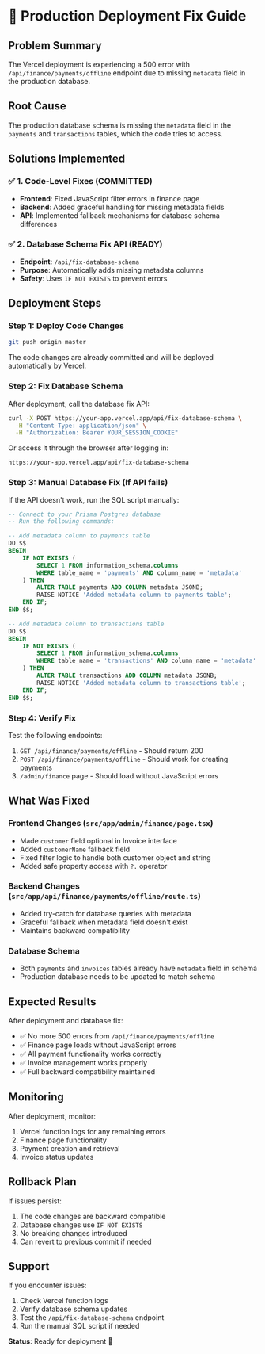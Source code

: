# 🚀 Production Deployment Fix Guide

## Problem Summary
The Vercel deployment is experiencing a 500 error with `/api/finance/payments/offline` endpoint due to missing `metadata` field in the production database.

## Root Cause
The production database schema is missing the `metadata` field in the `payments` and `transactions` tables, which the code tries to access.

## Solutions Implemented

### ✅ 1. Code-Level Fixes (COMMITTED)
- **Frontend**: Fixed JavaScript filter errors in finance page
- **Backend**: Added graceful handling for missing metadata fields
- **API**: Implemented fallback mechanisms for database schema differences

### ✅ 2. Database Schema Fix API (READY)
- **Endpoint**: `/api/fix-database-schema`
- **Purpose**: Automatically adds missing metadata columns
- **Safety**: Uses `IF NOT EXISTS` to prevent errors

## Deployment Steps

### Step 1: Deploy Code Changes
```bash
git push origin master
```
The code changes are already committed and will be deployed automatically by Vercel.

### Step 2: Fix Database Schema
After deployment, call the database fix API:

```bash
curl -X POST https://your-app.vercel.app/api/fix-database-schema \
  -H "Content-Type: application/json" \
  -H "Authorization: Bearer YOUR_SESSION_COOKIE"
```

Or access it through the browser after logging in:
```
https://your-app.vercel.app/api/fix-database-schema
```

### Step 3: Manual Database Fix (If API fails)
If the API doesn't work, run the SQL script manually:

```sql
-- Connect to your Prisma Postgres database
-- Run the following commands:

-- Add metadata column to payments table
DO $$ 
BEGIN
    IF NOT EXISTS (
        SELECT 1 FROM information_schema.columns 
        WHERE table_name = 'payments' AND column_name = 'metadata'
    ) THEN
        ALTER TABLE payments ADD COLUMN metadata JSONB;
        RAISE NOTICE 'Added metadata column to payments table';
    END IF;
END $$;

-- Add metadata column to transactions table
DO $$ 
BEGIN
    IF NOT EXISTS (
        SELECT 1 FROM information_schema.columns 
        WHERE table_name = 'transactions' AND column_name = 'metadata'
    ) THEN
        ALTER TABLE transactions ADD COLUMN metadata JSONB;
        RAISE NOTICE 'Added metadata column to transactions table';
    END IF;
END $$;
```

### Step 4: Verify Fix
Test the following endpoints:
1. `GET /api/finance/payments/offline` - Should return 200
2. `POST /api/finance/payments/offline` - Should work for creating payments
3. `/admin/finance` page - Should load without JavaScript errors

## What Was Fixed

### Frontend Changes (`src/app/admin/finance/page.tsx`)
- Made `customer` field optional in Invoice interface
- Added `customerName` fallback field
- Fixed filter logic to handle both customer object and string
- Added safe property access with `?.` operator

### Backend Changes (`src/app/api/finance/payments/offline/route.ts`)
- Added try-catch for database queries with metadata
- Graceful fallback when metadata field doesn't exist
- Maintains backward compatibility

### Database Schema
- Both `payments` and `invoices` tables already have `metadata` field in schema
- Production database needs to be updated to match schema

## Expected Results
After deployment and database fix:
- ✅ No more 500 errors from `/api/finance/payments/offline`
- ✅ Finance page loads without JavaScript errors
- ✅ All payment functionality works correctly
- ✅ Invoice management works properly
- ✅ Full backward compatibility maintained

## Monitoring
After deployment, monitor:
1. Vercel function logs for any remaining errors
2. Finance page functionality
3. Payment creation and retrieval
4. Invoice status updates

## Rollback Plan
If issues persist:
1. The code changes are backward compatible
2. Database changes use `IF NOT EXISTS`
3. No breaking changes introduced
4. Can revert to previous commit if needed

## Support
If you encounter issues:
1. Check Vercel function logs
2. Verify database schema updates
3. Test the `/api/fix-database-schema` endpoint
4. Run the manual SQL script if needed

**Status**: Ready for deployment 🚀